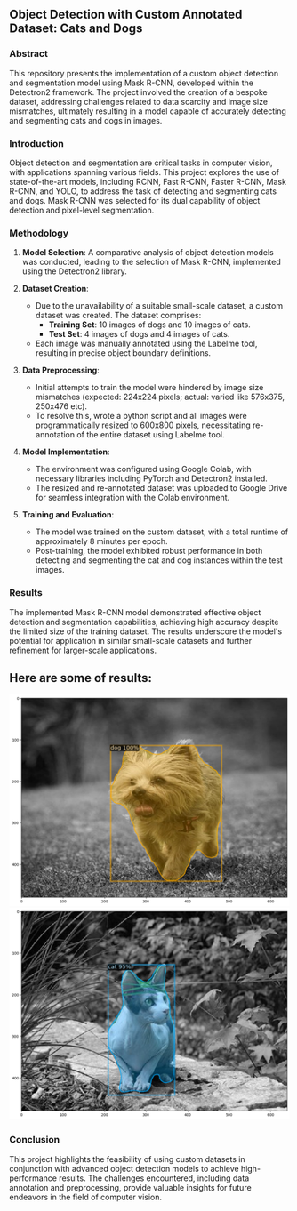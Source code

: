 ## Object Detection with Custom Annotated Dataset: Cats and Dogs

### Abstract
This repository presents the implementation of a custom object detection and segmentation model using Mask R-CNN, developed within the Detectron2 framework. The project involved the creation of a bespoke dataset, addressing challenges related to data scarcity and image size mismatches, ultimately resulting in a model capable of accurately detecting and segmenting cats and dogs in images.

### Introduction
Object detection and segmentation are critical tasks in computer vision, with applications spanning various fields. This project explores the use of state-of-the-art models, including RCNN, Fast R-CNN, Faster R-CNN, Mask R-CNN, and YOLO, to address the task of detecting and segmenting cats and dogs. Mask R-CNN was selected for its dual capability of object detection and pixel-level segmentation.

### Methodology
1. **Model Selection**: A comparative analysis of object detection models was conducted, leading to the selection of Mask R-CNN, implemented using the Detectron2 library.

2. **Dataset Creation**:
   - Due to the unavailability of a suitable small-scale dataset, a custom dataset was created. The dataset comprises:
     - **Training Set**: 10 images of dogs and 10 images of cats.
     - **Test Set**: 4 images of dogs and 4 images of cats.
   - Each image was manually annotated using the Labelme tool, resulting in precise object boundary definitions.

3. **Data Preprocessing**:
   - Initial attempts to train the model were hindered by image size mismatches (expected: 224x224 pixels; actual: varied like 576x375, 250x476 etc).
   - To resolve this, wrote a python script and all images were programmatically resized to 600x800 pixels, necessitating re-annotation of the entire dataset using Labelme tool.

4. **Model Implementation**:
   - The environment was configured using Google Colab, with necessary libraries including PyTorch and Detectron2 installed.
   - The resized and re-annotated dataset was uploaded to Google Drive for seamless integration with the Colab environment.

5. **Training and Evaluation**:
   - The model was trained on the custom dataset, with a total runtime of approximately 8 minutes per epoch.
   - Post-training, the model exhibited robust performance in both detecting and segmenting the cat and dog instances within the test images.

### Results
The implemented Mask R-CNN model demonstrated effective object detection and segmentation capabilities, achieving high accuracy despite the limited size of the training dataset. The results underscore the model's potential for application in similar small-scale datasets and further refinement for larger-scale applications.

## Here are some of results:
![Dog Image](results/dog_res.png)
![Cat Image](results/cat_res.png)


### Conclusion
This project highlights the feasibility of using custom datasets in conjunction with advanced object detection models to achieve high-performance results. The challenges encountered, including data annotation and preprocessing, provide valuable insights for future endeavors in the field of computer vision.
